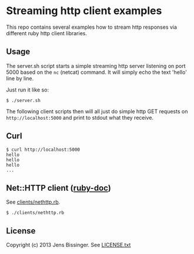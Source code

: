 # Streaming http client examples

This repo contains several examples how to stream http responses via different ruby http client libraries.

## Usage

The server.sh script starts a simple streaming http server listening on port 5000 based on the `nc` (netcat) command. It will simply echo the text 'hello' line by line.

Just run it like so:

    $ ./server.sh

The following client scripts then will all just do simple http GET requests on `http://localhost:5000` and print to stdout what they receive.

## Curl

    $ curl http://localhost:5000
    hello
    hello
    hello
    ...

## Net::HTTP client ([ruby-doc](http://ruby-doc.org/stdlib-2.0/libdoc/net/http/rdoc/))

See [clients/nethttp.rb](clients/nethttp.rb).

    $ ./clients/nethttp.rb

## License

Copyright (c) 2013 Jens Bissinger. See [LICENSE.txt](LICENSE.txt)
